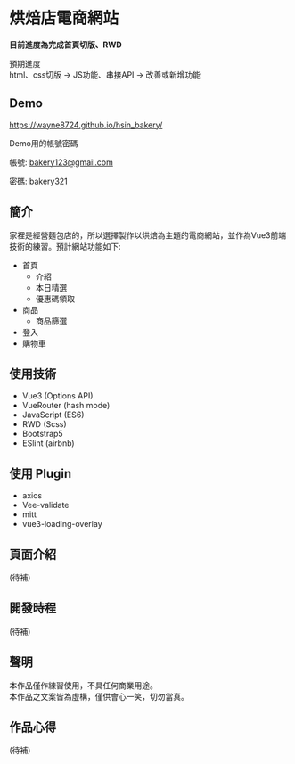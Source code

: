 # 烘焙店電商網站

**目前進度為完成首頁切版、RWD**

預期進度  
html、css切版 → JS功能、串接API → 改善或新增功能

## Demo
<https://wayne8724.github.io/hsin_bakery/>

Demo用的帳號密碼  

帳號: bakery123@gmail.com  

密碼: bakery321  

## 簡介
家裡是經營麵包店的，所以選擇製作以烘焙為主題的電商網站，並作為Vue3前端技術的練習。預計網站功能如下:

  + 首頁
    + 介紹
    + 本日精選 
    + 優惠碼領取
  + 商品
    + 商品篩選
  + 登入
  + 購物車

## 使用技術

  + Vue3 (Options API)
  + VueRouter (hash mode)
  + JavaScript (ES6)
  + RWD (Scss)
  + Bootstrap5
  + ESlint (airbnb)

## 使用 Plugin

  + axios
  + Vee-validate
  + mitt
  + vue3-loading-overlay

## 頁面介紹
(待補)

## 開發時程
(待補)

## 聲明

本作品僅作練習使用，不具任何商業用途。  
本作品之文案皆為虛構，僅供會心一笑，切勿當真。

 ## 作品心得
 (待補)
